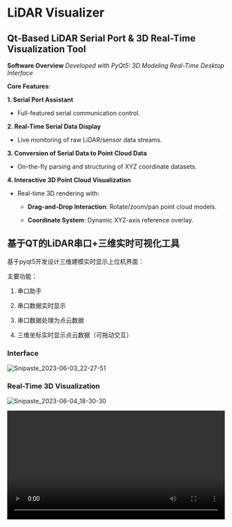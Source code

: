 # **LiDAR Visualizer** 

## **Qt-Based LiDAR Serial Port & 3D Real-Time Visualization Tool**

**Software Overview**
*Developed with PyQt5: 3D Modeling Real-Time Desktop Interface*

**Core Features**:

**1. Serial Port Assistant**

   - Full-featured serial communication control.

**2. Real-Time Serial Data Display**

   - Live monitoring of raw LiDAR/sensor data streams.

**3. Conversion of Serial Data to Point Cloud Data**

   - On-the-fly parsing and structuring of XYZ coordinate datasets.

**4. Interactive 3D Point Cloud Visualization**

   - Real-time 3D rendering with:

     - **Drag-and-Drop Interaction**: Rotate/zoom/pan point cloud models.

     - **Coordinate System**: Dynamic XYZ-axis reference overlay.

       

## 基于QT的LiDAR串口+三维实时可视化工具

基于pyqt5开发设计三维建模实时显示上位机界面：

主要功能：  

1. 串口助手

2. 串口数据实时显示

3. 串口数据处理为点云数据

4. 三维坐标实时显示点云数据（可拖动交互）

   

### Interface

![Snipaste_2023-06-03_22-27-51](https://github.com/shanshili/LiDAR-Visualizer-/blob/5fbdc816fca51425fc0102c6d60912c9744ab3cf/resdme.assets/Snipaste_2023-06-03_22-27-51.png)

### **Real-Time 3D Visualization**

![Snipaste_2023-06-04_18-30-30](https://github.com/shanshili/LiDAR-Visualizer-/blob/5fbdc816fca51425fc0102c6d60912c9744ab3cf/resdme.assets/Snipaste_2023-06-04_18-30-30.png)

<video src="https://github.com/shanshili/LiDAR-Visualizer/blob/dd65541e0a58289c14b6ffc6eecb30e5c190901e/material/%E4%B8%8A%E4%BD%8D%E6%9C%BA%E5%AE%9E%E6%97%B6%E6%98%BE%E7%A4%BA.mp4" controls width="100%"></video>
